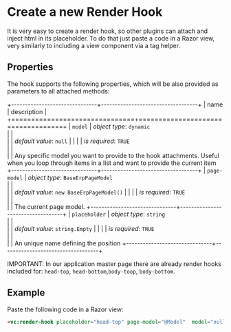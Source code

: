 ﻿<!--{"sort_order":5, "name": "create-render-hook", "label": "Create Render Hook"}-->
# Create a new Render Hook

It is very easy to create a render hook, so other plugins can attach and inject html in its placeholder. To do that just paste a code in a Razor view, very similarly to including a view component via a tag helper.

## Properties
The hook supports the following properties, which will be also provided as parameters to all attached methods:

+-------------------------------+-----------------------------------+
| name                          | description                       |
+===============================+===================================+
| `model`                       | *object type*: `dynamic`                         
|                               |         
|                               | *default value*: `null`
|                               |
|                               | *is required*: `TRUE`                      
|                               |                                   
|                               | Any specific model you want to provide to the hook attachments. Useful when you loop through items in a list and want to provide the current item
+-------------------------------+-----------------------------------+
| `page-model`                  | *object type*: `BaseErpPageModel`                         
|                               |         
|                               | *default value*: `new BaseErpPageModel()`
|                               |
|                               | *is required*: `TRUE`                      
|                               |                                   
|                               | The current page model.
+-------------------------------+-----------------------------------+
| `placeholder`                 | *object type*: `string`                         
|                               |         
|                               | *default value*: `string.Empty`
|                               |
|                               | *is required*: `TRUE`                      
|                               |                                   
|                               | An unique name defining the position
+-------------------------------+-----------------------------------+

IMPORTANT: In our application master page there are already render hooks included for: `head-top`, `head-bottom`,`body-toop`, `body-bottom`.

## Example 
Paste the following code in a Razor view:

```html
<vc:render-hook placeholder="head-top" page-model="@Model"  model="null"></vc:render-hook>
```


